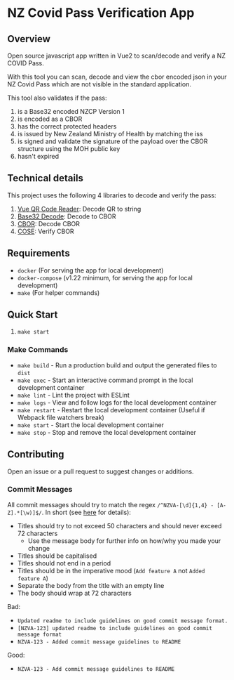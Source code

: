 # NZ Covid Pass Verification App

## Overview
Open source javascript app written in Vue2 to scan/decode and verify a NZ COVID Pass.

With this tool you can scan, decode and view the cbor encoded json in your NZ Covid Pass which are not visible in 
the standard application. 

This tool also validates if the pass:

1. is a Base32 encoded NZCP Version 1
2. is encoded as a CBOR
3. has the correct protected headers
4. is issued by New Zealand Ministry of Health by matching the iss
5. is signed and validate the signature of the payload over the CBOR structure using the MOH public key
6. hasn't expired


## Technical details

This project uses the following 4 libraries to decode and verify the pass:

1. [Vue QR Code Reader](https://www.npmjs.com/package/vue-qrcode-reader): Decode QR to string
2. [Base32 Decode](https://www.npmjs.com/package/base32-decode): Decode to CBOR
3. [CBOR](https://www.npmjs.com/package/cbor): Decode CBOR
4. [COSE](https://www.npmjs.com/package/cose-js): Verify CBOR

## Requirements
* `docker` (For serving the app for local development)
* `docker-compose` (v1.22 minimum, for serving the app for local development)
* `make` (For helper commands)

## Quick Start
1. `make start`

### Make Commands
* `make build` - Run a production build and output the generated files to `dist`
* `make exec` - Start an interactive command prompt in the local development container
* `make lint` - Lint the project with ESLint
* `make logs` - View and follow logs for the local development container
* `make restart` - Restart the local development container (Useful if Webpack file watchers break)
* `make start` - Start the local development container
* `make stop` - Stop and remove the local development container

## Contributing
Open an issue or a pull request to suggest changes or additions.

### Commit Messages
All commit messages should try to match the regex
`/^NZVA-[\d]{1,4} - [A-Z].*[\w)]$/`. In short (see
[here](https://chris.beams.io/posts/git-commit/) for details):
* Titles should try to not exceed 50 characters and should never exceed 72 characters
    * Use the message body for further info on how/why you made your change
* Titles should be capitalised
* Titles should not end in a period
* Titles should be in the imperative mood (`Add feature A` not `Added feature A`)
* Separate the body from the title with an empty line
* The body should wrap at 72 characters

Bad:
* `Updated readme to include guidelines on good commit message format.`
* `[NZVA-123] updated readme to include guidelines on good commit message format`
* `NZVA-123 - Added commit message guidelines to README`

Good:
* `NZVA-123 - Add commit message guidelines to README`

